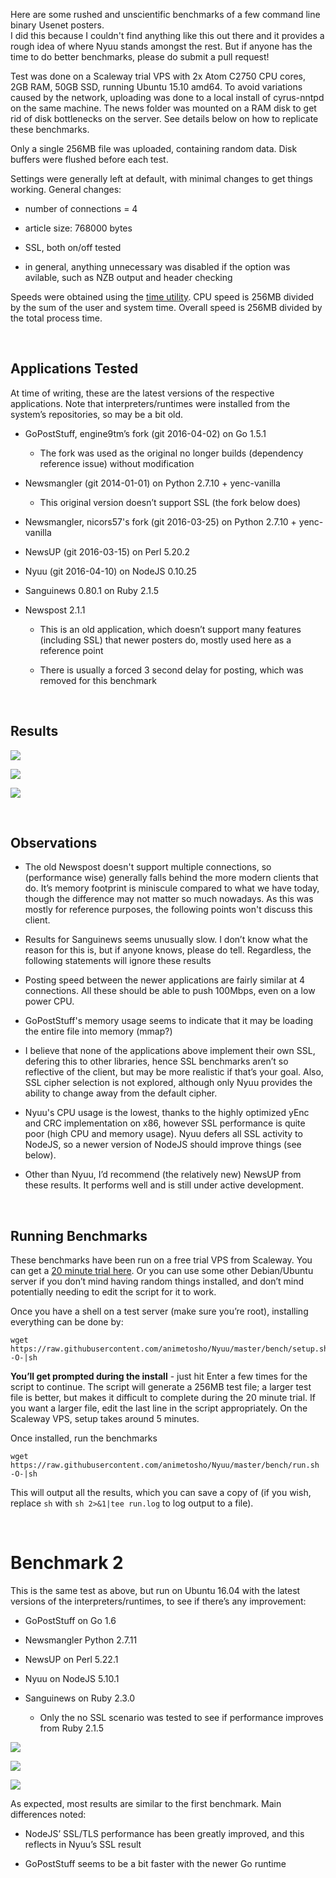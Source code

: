 Here are some rushed and unscientific benchmarks of a few command line binary
Usenet posters.  
I did this because I couldn't find anything like this out there and it provides
a rough idea of where Nyuu stands amongst the rest. But if anyone has the time
to do better benchmarks, please do submit a pull request!

Test was done on a Scaleway trial VPS with 2x Atom C2750 CPU cores, 2GB RAM,
50GB SSD, running Ubuntu 15.10 amd64. To avoid variations caused by the network,
uploading was done to a local install of cyrus-nntpd on the same machine. The
news folder was mounted on a RAM disk to get rid of disk bottlenecks on the
server. See details below on how to replicate these benchmarks.

Only a single 256MB file was uploaded, containing random data. Disk buffers were
flushed before each test.

Settings were generally left at default, with minimal changes to get things
working. General changes:

-   number of connections = 4

-   article size: 768000 bytes

-   SSL, both on/off tested

-   in general, anything unnecessary was disabled if the option was avilable,
    such as NZB output and header checking

Speeds were obtained using the [time
utility](<http://man7.org/linux/man-pages/man1/time.1.html>). CPU speed is 256MB
divided by the sum of the user and system time. Overall speed is 256MB divided
by the total process time.

 

Applications Tested
-------------------

At time of writing, these are the latest versions of the respective
applications. Note that interpreters/runtimes were installed from the system’s
repositories, so may be a bit old.

-   GoPostStuff, engine9tm’s fork (git 2016-04-02) on Go 1.5.1

    -   The fork was used as the original no longer builds (dependency reference
        issue) without modification

-   Newsmangler (git 2014-01-01) on Python 2.7.10 + yenc-vanilla

    -   This original version doesn’t support SSL (the fork below does)

-   Newsmangler, nicors57's fork (git 2016-03-25) on Python 2.7.10 +
    yenc-vanilla

-   NewsUP (git 2016-03-15) on Perl 5.20.2

-   Nyuu (git 2016-04-10) on NodeJS 0.10.25

-   Sanguinews 0.80.1 on Ruby 2.1.5

-   Newspost 2.1.1

    -   This is an old application, which doesn’t support many features
        (including SSL) that newer posters do, mostly used here as a reference
        point

    -   There is usually a forced 3 second delay for posting, which was removed
        for this benchmark

 

Results
-------

![](<no-ssl.png>)

![](<ssl.png>)

![](<rss.png>)

 

Observations
------------

-   The old Newspost doesn't support multiple connections, so (performance wise)
    generally falls behind the more modern clients that do. It’s memory
    footprint is miniscule compared to what we have today, though the difference
    may not matter so much nowadays. As this was mostly for reference purposes,
    the following points won't discuss this client.

-   Results for Sanguinews seems unusually slow. I don’t know what the reason
    for this is, but if anyone knows, please do tell. Regardless, the following
    statements will ignore these results

-   Posting speed between the newer applications are fairly similar at 4
    connections. All these should be able to push 100Mbps, even on a low power
    CPU.

-   GoPostStuff's memory usage seems to indicate that it may be loading the
    entire file into memory (mmap?)

-   I believe that none of the applications above implement their own SSL,
    defering this to other libraries, hence SSL benchmarks aren’t so reflective
    of the client, but may be more realistic if that’s your goal. Also, SSL
    cipher selection is not explored, although only Nyuu provides the ability to
    change away from the default cipher.

-   Nyuu's CPU usage is the lowest, thanks to the highly optimized yEnc and CRC
    implementation on x86, however SSL performance is quite poor (high CPU and
    memory usage). Nyuu defers all SSL activity to NodeJS, so a newer version of
    NodeJS should improve things (see below).

-   Other than Nyuu, I’d recommend (the relatively new) NewsUP from these
    results. It performs well and is still under active development.

 

Running Benchmarks
------------------

These benchmarks have been run on a free trial VPS from Scaleway. You can get a
[20 minute trial here](<http://instantcloud.io/>). Or you can use some other
Debian/Ubuntu server if you don’t mind having random things installed, and don’t
mind potentially needing to edit the script for it to work.

Once you have a shell on a test server (make sure you’re root), installing
everything can be done by:

~~~~~~~~~~~~~~~~~~~~~~~~~~~~~~~~~~~~~~~~~~~~~~~~~~~~~~~~~~~~~~~~~~~~~~~~~~~~~~~~
wget https://raw.githubusercontent.com/animetosho/Nyuu/master/bench/setup.sh -O-|sh
~~~~~~~~~~~~~~~~~~~~~~~~~~~~~~~~~~~~~~~~~~~~~~~~~~~~~~~~~~~~~~~~~~~~~~~~~~~~~~~~

**You’ll get prompted during the install** - just hit Enter a few times for the
script to continue. The script will generate a 256MB test file; a larger test
file is better, but makes it difficult to complete during the 20 minute trial.
If you want a larger file, edit the last line in the script appropriately. On
the Scaleway VPS, setup takes around 5 minutes.

Once installed, run the benchmarks

~~~~~~~~~~~~~~~~~~~~~~~~~~~~~~~~~~~~~~~~~~~~~~~~~~~~~~~~~~~~~~~~~~~~~~~~~~~~~~~~
wget https://raw.githubusercontent.com/animetosho/Nyuu/master/bench/run.sh -O-|sh
~~~~~~~~~~~~~~~~~~~~~~~~~~~~~~~~~~~~~~~~~~~~~~~~~~~~~~~~~~~~~~~~~~~~~~~~~~~~~~~~

This will output all the results, which you can save a copy of (if you wish,
replace `sh` with `sh 2>&1|tee run.log` to log output to a file).

 

Benchmark 2
===========

This is the same test as above, but run on Ubuntu 16.04 with the latest versions
of the interpreters/runtimes, to see if there’s any improvement:

-   GoPostStuff on Go 1.6

-   Newsmangler Python 2.7.11

-   NewsUP on Perl 5.22.1

-   Nyuu on NodeJS 5.10.1

-   Sanguinews on Ruby 2.3.0

    -   Only the no SSL scenario was tested to see if performance improves from
        Ruby 2.1.5

![](<no-ssl2.png>)

![](<ssl2.png>)

![](<rss2.png>)

As expected, most results are similar to the first benchmark. Main differences
noted:

-   NodeJS’ SSL/TLS performance has been greatly improved, and this reflects in
    Nyuu’s SSL result

-   GoPostStuff seems to be a bit faster with the newer Go runtime
